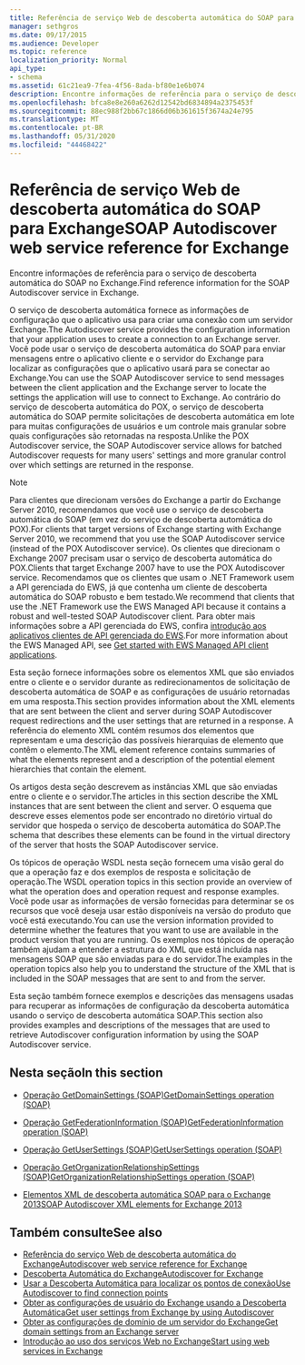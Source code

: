 ```yaml
---
title: Referência de serviço Web de descoberta automática do SOAP para Exchange
manager: sethgros
ms.date: 09/17/2015
ms.audience: Developer
ms.topic: reference
localization_priority: Normal
api_type:
- schema
ms.assetid: 61c21ea9-7fea-4f56-8ada-bf80e1e6b074
description: Encontre informações de referência para o serviço de descoberta automática do SOAP no Exchange.
ms.openlocfilehash: bfca8e8e260a6262d12542bd6834894a2375453f
ms.sourcegitcommit: 88ec988f2bb67c1866d06b361615f3674a24e795
ms.translationtype: MT
ms.contentlocale: pt-BR
ms.lasthandoff: 05/31/2020
ms.locfileid: "44468422"
---
```

# <a name="soap-autodiscover-web-service-reference-for-exchange"></a><span data-ttu-id="18b68-103">Referência de serviço Web de descoberta automática do SOAP para Exchange</span><span class="sxs-lookup"><span data-stu-id="18b68-103">SOAP Autodiscover web service reference for Exchange</span></span>

<span data-ttu-id="18b68-104">Encontre informações de referência para o serviço de descoberta automática do SOAP no Exchange.</span><span class="sxs-lookup"><span data-stu-id="18b68-104">Find reference information for the SOAP Autodiscover service in Exchange.</span></span>
  
<span data-ttu-id="18b68-105">O serviço de descoberta automática fornece as informações de configuração que o aplicativo usa para criar uma conexão com um servidor Exchange.</span><span class="sxs-lookup"><span data-stu-id="18b68-105">The Autodiscover service provides the configuration information that your application uses to create a connection to an Exchange server.</span></span> <span data-ttu-id="18b68-106">Você pode usar o serviço de descoberta automática do SOAP para enviar mensagens entre o aplicativo cliente e o servidor do Exchange para localizar as configurações que o aplicativo usará para se conectar ao Exchange.</span><span class="sxs-lookup"><span data-stu-id="18b68-106">You can use the SOAP Autodiscover service to send messages between the client application and the Exchange server to locate the settings the application will use to connect to Exchange.</span></span> <span data-ttu-id="18b68-107">Ao contrário do serviço de descoberta automática do POX, o serviço de descoberta automática do SOAP permite solicitações de descoberta automática em lote para muitas configurações de usuários e um controle mais granular sobre quais configurações são retornadas na resposta.</span><span class="sxs-lookup"><span data-stu-id="18b68-107">Unlike the POX Autodiscover service, the SOAP Autodiscover service allows for batched Autodiscover requests for many users' settings and more granular control over which settings are returned in the response.</span></span> 
  
> [!NOTE]
> <span data-ttu-id="18b68-108">Para clientes que direcionam versões do Exchange a partir do Exchange Server 2010, recomendamos que você use o serviço de descoberta automática do SOAP (em vez do serviço de descoberta automática do POX).</span><span class="sxs-lookup"><span data-stu-id="18b68-108">For clients that target versions of Exchange starting with Exchange Server 2010, we recommend that you use the SOAP Autodiscover service (instead of the POX Autodiscover service).</span></span> <span data-ttu-id="18b68-109">Os clientes que direcionam o Exchange 2007 precisam usar o serviço de descoberta automática do POX.</span><span class="sxs-lookup"><span data-stu-id="18b68-109">Clients that target Exchange 2007 have to use the POX Autodiscover service.</span></span> <span data-ttu-id="18b68-110">Recomendamos que os clientes que usam o .NET Framework usem a API gerenciada do EWS, já que contenha um cliente de descoberta automática do SOAP robusto e bem testado.</span><span class="sxs-lookup"><span data-stu-id="18b68-110">We recommend that clients that use the .NET Framework use the EWS Managed API because it contains a robust and well-tested SOAP Autodiscover client.</span></span> <span data-ttu-id="18b68-111">Para obter mais informações sobre a API gerenciada do EWS, confira [introdução aos aplicativos clientes de API gerenciada do EWS](https://msdn.microsoft.com/library/c2267733-6f4f-49e5-9614-1e4a24c3af1a%28Office.15%29.aspx).</span><span class="sxs-lookup"><span data-stu-id="18b68-111">For more information about the EWS Managed API, see [Get started with EWS Managed API client applications](https://msdn.microsoft.com/library/c2267733-6f4f-49e5-9614-1e4a24c3af1a%28Office.15%29.aspx).</span></span> 
  
<span data-ttu-id="18b68-112">Esta seção fornece informações sobre os elementos XML que são enviados entre o cliente e o servidor durante as redirecionamentos de solicitação de descoberta automática de SOAP e as configurações de usuário retornadas em uma resposta.</span><span class="sxs-lookup"><span data-stu-id="18b68-112">This section provides information about the XML elements that are sent between the client and server during SOAP Autodiscover request redirections and the user settings that are returned in a response.</span></span> <span data-ttu-id="18b68-113">A referência do elemento XML contém resumos dos elementos que representam e uma descrição das possíveis hierarquias de elemento que contêm o elemento.</span><span class="sxs-lookup"><span data-stu-id="18b68-113">The XML element reference contains summaries of what the elements represent and a description of the potential element hierarchies that contain the element.</span></span> 
  
<span data-ttu-id="18b68-114">Os artigos desta seção descrevem as instâncias XML que são enviadas entre o cliente e o servidor.</span><span class="sxs-lookup"><span data-stu-id="18b68-114">The articles in this section describe the XML instances that are sent between the client and server.</span></span> <span data-ttu-id="18b68-115">O esquema que descreve esses elementos pode ser encontrado no diretório virtual do servidor que hospeda o serviço de descoberta automática do SOAP.</span><span class="sxs-lookup"><span data-stu-id="18b68-115">The schema that describes these elements can be found in the virtual directory of the server that hosts the SOAP Autodiscover service.</span></span>
  
<span data-ttu-id="18b68-116">Os tópicos de operação WSDL nesta seção fornecem uma visão geral do que a operação faz e dos exemplos de resposta e solicitação de operação.</span><span class="sxs-lookup"><span data-stu-id="18b68-116">The WSDL operation topics in this section provide an overview of what the operation does and operation request and response examples.</span></span> <span data-ttu-id="18b68-117">Você pode usar as informações de versão fornecidas para determinar se os recursos que você deseja usar estão disponíveis na versão do produto que você está executando.</span><span class="sxs-lookup"><span data-stu-id="18b68-117">You can use the version information provided to determine whether the features that you want to use are available in the product version that you are running.</span></span> <span data-ttu-id="18b68-118">Os exemplos nos tópicos de operação também ajudam a entender a estrutura do XML que está incluída nas mensagens SOAP que são enviadas para e do servidor.</span><span class="sxs-lookup"><span data-stu-id="18b68-118">The examples in the operation topics also help you to understand the structure of the XML that is included in the SOAP messages that are sent to and from the server.</span></span>
  
<span data-ttu-id="18b68-119">Esta seção também fornece exemplos e descrições das mensagens usadas para recuperar as informações de configuração da descoberta automática usando o serviço de descoberta automática SOAP.</span><span class="sxs-lookup"><span data-stu-id="18b68-119">This section also provides examples and descriptions of the messages that are used to retrieve Autodiscover configuration information by using the SOAP Autodiscover service.</span></span> 
  
## <a name="in-this-section"></a><span data-ttu-id="18b68-120">Nesta seção</span><span class="sxs-lookup"><span data-stu-id="18b68-120">In this section</span></span>
<span data-ttu-id="18b68-121"><a name="bk_InThisSection"> </a></span><span class="sxs-lookup"><span data-stu-id="18b68-121"><a name="bk_InThisSection"> </a></span></span>

- [<span data-ttu-id="18b68-122">Operação GetDomainSettings (SOAP)</span><span class="sxs-lookup"><span data-stu-id="18b68-122">GetDomainSettings operation (SOAP)</span></span>](getdomainsettings-operation-soap.md)
    
- [<span data-ttu-id="18b68-123">Operação GetFederationInformation (SOAP)</span><span class="sxs-lookup"><span data-stu-id="18b68-123">GetFederationInformation operation (SOAP)</span></span>](getfederationinformation-operation-soap.md)
    
- [<span data-ttu-id="18b68-124">Operação GetUserSettings (SOAP)</span><span class="sxs-lookup"><span data-stu-id="18b68-124">GetUserSettings operation (SOAP)</span></span>](getusersettings-operation-soap.md)
    
- [<span data-ttu-id="18b68-125">Operação GetOrganizationRelationshipSettings (SOAP)</span><span class="sxs-lookup"><span data-stu-id="18b68-125">GetOrganizationRelationshipSettings operation (SOAP)</span></span>](getorganizationrelationshipsettings-operation-soap.md)
    
- [<span data-ttu-id="18b68-126">Elementos XML de descoberta automática SOAP para o Exchange 2013</span><span class="sxs-lookup"><span data-stu-id="18b68-126">SOAP Autodiscover XML elements for Exchange 2013</span></span>](soap-autodiscover-xml-elements-for-exchange-2013.md)
    
## <a name="see-also"></a><span data-ttu-id="18b68-127">Também consulte</span><span class="sxs-lookup"><span data-stu-id="18b68-127">See also</span></span>


- [<span data-ttu-id="18b68-128">Referência do serviço Web de descoberta automática do Exchange</span><span class="sxs-lookup"><span data-stu-id="18b68-128">Autodiscover web service reference for Exchange</span></span>](autodiscover-web-service-reference-for-exchange.md)
- [<span data-ttu-id="18b68-129">Descoberta Automática do Exchange</span><span class="sxs-lookup"><span data-stu-id="18b68-129">Autodiscover for Exchange</span></span>](../exchange-web-services/autodiscover-for-exchange.md)
- [<span data-ttu-id="18b68-130">Usar a Descoberta Automática para localizar os pontos de conexão</span><span class="sxs-lookup"><span data-stu-id="18b68-130">Use Autodiscover to find connection points</span></span>](https://msdn.microsoft.com/library/03896542-549b-4c45-973c-98f9025ea26c%28Office.15%29.aspx)
- [<span data-ttu-id="18b68-131">Obter as configurações de usuário do Exchange usando a Descoberta Automática</span><span class="sxs-lookup"><span data-stu-id="18b68-131">Get user settings from Exchange by using Autodiscover</span></span>](https://msdn.microsoft.com/library/6d90c305-4802-4e18-8d52-f60349feaa8d%28Office.15%29.aspx)
- [<span data-ttu-id="18b68-132">Obter as configurações de domínio de um servidor do Exchange</span><span class="sxs-lookup"><span data-stu-id="18b68-132">Get domain settings from an Exchange server</span></span>](https://msdn.microsoft.com/library/2f9acb81-5135-4f72-94e8-65c235d725e6%28Office.15%29.aspx)
- [<span data-ttu-id="18b68-133">Introdução ao uso dos serviços Web no Exchange</span><span class="sxs-lookup"><span data-stu-id="18b68-133">Start using web services in Exchange</span></span>](../exchange-web-services/start-using-web-services-in-exchange.md)
    

